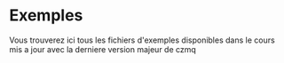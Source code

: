 # Exemples

Vous trouverez ici tous les fichiers d'exemples disponibles dans le cours mis a jour avec la derniere version majeur de czmq
